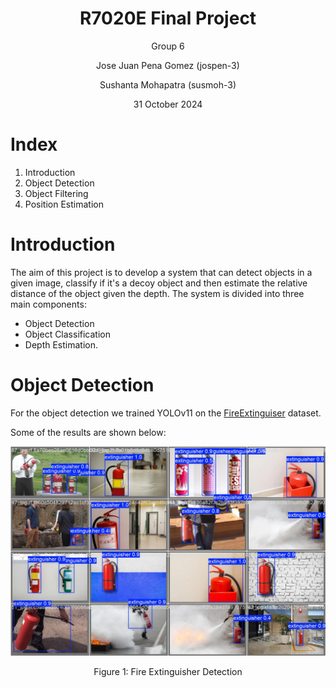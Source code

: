 <h1 style="text-align: center"> R7020E Final Project </h1>

<p style="text-align: center"> Group 6</p>
<p style="text-align: center"> Jose Juan Pena Gomez (jospen-3)</p>
<p style="text-align: center"> Sushanta Mohapatra (susmoh-3)</p>
<p style="text-align: center"> 31 October 2024</p>

# Index

1. Introduction
2. Object Detection
3. Object Filtering
4. Position Estimation


# Introduction

The aim of this project is to develop a system that can detect objects in a given image, classify if it's a decoy
object and then estimate the relative distance of the object given the depth. The system is divided into three main
components: 

- Object Detection
- Object Classification 
- Depth Estimation.


# Object Detection

For the object detection we trained YOLOv11 on the [FireExtinguiser](https://universe.roboflow.com/fire-extinguisher/) dataset.


Some of the results are shown below:

![](pretrained_models/yolo_v11_extinguiser/val_batch2_pred.jpg)

<p style="text-align: center"> Figure 1: Fire Extinguisher Detection</p>

